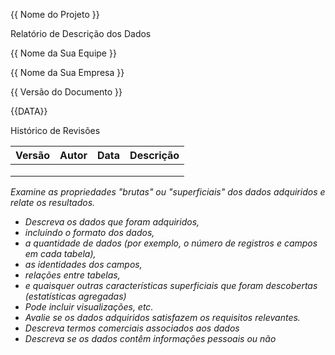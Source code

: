 {{ Nome do Projeto }}

Relatório de Descrição dos Dados

{{ Nome da Sua Equipe }}

{{ Nome da Sua Empresa }}

{{ Versão do Documento }}

{{DATA}}

Histórico de Revisões

| **Versão** | **Autor** | **Data** | **Descrição** |
| ---------- | --------- | -------- | ------------- |
|            |           |          |               |
|            |           |          |               |
|            |           |          |               |

_Examine as propriedades "brutas" ou "superficiais" dos dados adquiridos e relate os resultados._

- _Descreva os dados que foram adquiridos,_
- _incluindo o formato dos dados,_
- _a quantidade de dados (por exemplo, o número de registros e campos em cada tabela),_
- _as identidades dos campos,_
- _relações entre tabelas,_
- _e quaisquer outras características superficiais que foram descobertas (estatísticas agregadas)_
- _Pode incluir visualizações, etc._
- _Avalie se os dados adquiridos satisfazem os requisitos relevantes._
- _Descreva termos comerciais associados aos dados_
- _Descreva se os dados contêm informações pessoais ou não_
